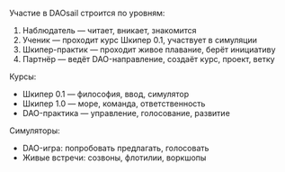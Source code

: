 Участие в DAOsail строится по уровням:

1. Наблюдатель — читает, вникает, знакомится
2. Ученик — проходит курс Шкипер 0.1, участвует в симуляции
3. Шкипер-практик — проходит живое плавание, берёт инициативу
4. Партнёр — ведёт DAO-направление, создаёт курс, проект, ветку

Курсы:
- Шкипер 0.1 — философия, ввод, симулятор
- Шкипер 1.0 — море, команда, ответственность
- DAO-практика — управление, голосование, развитие

Симуляторы:
- DAO-игра: попробовать предлагать, голосовать
- Живые встречи: созвоны, флотилии, воркшопы